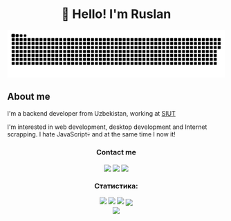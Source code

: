 <h1 align="center">👋 Hello! I'm Ruslan </h1>

<p align="center">
 <img width="600" src="assets/github-snake.svg" alt="snake"/>
</p>

## About me
I'm a backend developer from Uzbekistan, working at [SIUT](https://siut.uz)

I'm interested in web development, desktop development and Internet scrapping. 
I hate JavaScript💀 and at the same time I now it!

<div>
  <h3 align="center" align="left">Contact me</h3>
  <p align="center">
    <a href="https://t.me/Goodchoice382" target="_blank"><img align="center" src="https://img.shields.io/badge/Telegram-%234267A1.svg?logo=telegram&logoColor=white" height="48"/></a>
    <a href="linkedin.com/in/ruslan-alimov-1b0281253" target="blank"><img align="center" src="https://img.shields.io/badge/LinkedIn-%230077B5.svg?logo=linkedin&logoColor=white" height="48"/></a>
    <a href="mailto:arlimuniversal@gmail.com"><img align="center" src="https://img.shields.io/badge/Email-%23333.svg?style=for-the-badge&logo=gmail&logoColor=white" height="48"/></a>
  </p>
</div>

<div align="center">
  <h3 align="center">Статистика:</h3>
   <div align="center" >
     <img width="22%" src="http://github-profile-summary-cards.vercel.app/api/cards/repos-per-language?username=RuslanAl1mov&theme=cobalt" />
     <img width="22%" src="http://github-profile-summary-cards.vercel.app/api/cards/stats?username=RuslanAl1mov&theme=cobalt" />
     <img width="22%" src="http://github-profile-summary-cards.vercel.app/api/cards/most-commit-language?username=RuslanAl1mov&theme=cobalt"/>
     <img align="center" width="67%" src="http://github-profile-summary-cards.vercel.app/api/cards/profile-details?username=RuslanAl1mov&theme=cobalt"/>
   </div>
  <img align="center" width="80px" src="https://komarev.com/ghpvc/?username=RuslanAl1mov&color=grey&style=flat-square&label=Mississippi"/>
</div>
